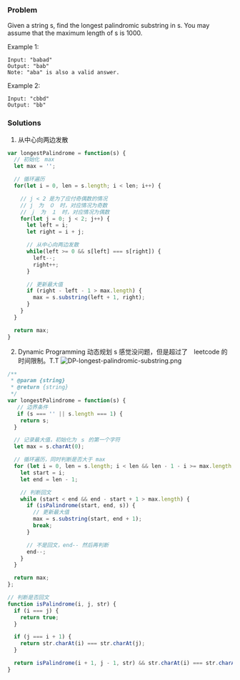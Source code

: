 ### Problem

Given a string s, find the longest palindromic substring in s. You may assume that the maximum length of s is 1000.

Example 1:
```
Input: "babad"
Output: "bab"
Note: "aba" is also a valid answer.
```

Example 2:
```
Input: "cbbd"
Output: "bb"
```

### Solutions
1. 从中心向两边发散

```js
var longestPalindrome = function(s) {
  // 初始化　max
  let max = '';

  // 循环遍历
  for(let i = 0, len = s.length; i < len; i++) {

    // j < 2 是为了应付奇偶数的情况
    // j　为　０　时，对应情况为奇数
    // ｊ　为　１　时，对应情况为偶数
    for(let j = 0; j < 2; j++) {
      let left = i;
      let right = i + j;

      // 从中心向两边发散
      while(left >= 0 && s[left] === s[right]) {
        left--;
        right++;
      }

      // 更新最大值
      if (right - left - 1 > max.length) {
        max = s.substring(left + 1, right);
      }
    }
  }

  return max;
}
```
2. Dynamic Programming 动态规划  s
感觉没问题，但是超过了　leetcode 的时间限制。T.T
![DP-longest-palindromic-substring.png](https://qn-static.felixzzz.cn/DP-longest-palindromic-substring.png)

```js
/**
 * @param {string}
 * @return {string}
 */
var longestPalindrome = function(s) {
   // 边界条件
   if (s === '' || s.length === 1) {
    return s;
  }

  // 记录最大值，初始化为 ｓ 的第一个字符
  let max = s.charAt(0);

  // 循环遍历，同时判断是否大于 max
  for (let i = 0, len = s.length; i < len && len - 1 - i >= max.length; i++) {
    let start = i;
    let end = len - 1;

    // 判断回文
    while (start < end && end - start + 1 > max.length) {
      if (isPalindrome(start, end, s)) {
        // 更新最大值
        max = s.substring(start, end + 1);
        break;
      }

      // 不是回文，end-- 然后再判断
      end--;
    }
  }

  return max;
};

// 判断是否回文
function isPalindrome(i, j, str) {
  if (i === j) {
    return true;
  }

  if (j === i + 1) {
    return str.charAt(i) === str.charAt(j);
  }

  return isPalindrome(i + 1, j - 1, str) && str.charAt(i) === str.charAt(j);
}
```
